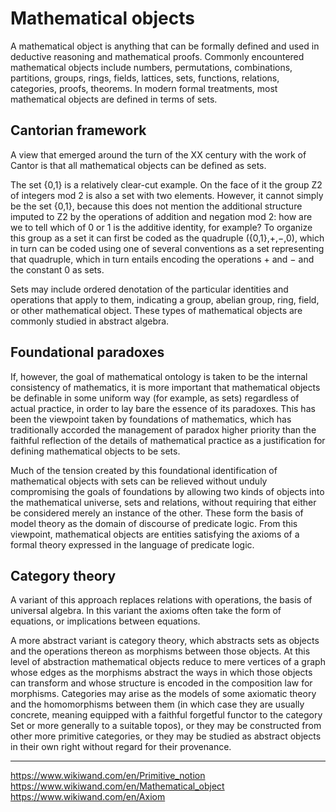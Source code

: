 


# Mathematical objects

A mathematical object is anything that can be formally defined and used in deductive reasoning and mathematical proofs. Commonly encountered mathematical objects include numbers, permutations, combinations, partitions, groups, rings, fields, lattices, sets, functions, relations, categories, proofs, theorems. In modern formal treatments, most mathematical objects are defined in terms of sets.



## Cantorian framework
A view that emerged around the turn of the XX century with the work of Cantor is that all mathematical objects can be defined as sets.

The set {0,1} is a relatively clear-cut example. On the face of it the group Z2 of integers mod 2 is also a set with two elements. However, it cannot simply be the set {0,1}, because this does not mention the additional structure imputed to Z2 by the operations of addition and negation mod 2: how are we to tell which of 0 or 1 is the additive identity, for example? To organize this group as a set it can first be coded as the quadruple ({0,1},+,−,0), which in turn can be coded using one of several conventions as a set representing that quadruple, which in turn entails encoding the operations + and − and the constant 0 as sets.

Sets may include ordered denotation of the particular identities and operations that apply to them, indicating a group, abelian group, ring, field, or other mathematical object. These types of mathematical objects are commonly studied in abstract algebra.

## Foundational paradoxes
If, however, the goal of mathematical ontology is taken to be the internal consistency of mathematics, it is more important that mathematical objects be definable in some uniform way (for example, as sets) regardless of actual practice, in order to lay bare the essence of its paradoxes. This has been the viewpoint taken by foundations of mathematics, which has traditionally accorded the management of paradox higher priority than the faithful reflection of the details of mathematical practice as a justification for defining mathematical objects to be sets.

Much of the tension created by this foundational identification of mathematical objects with sets can be relieved without unduly compromising the goals of foundations by allowing two kinds of objects into the mathematical universe, sets and relations, without requiring that either be considered merely an instance of the other. These form the basis of model theory as the domain of discourse of predicate logic. From this viewpoint, mathematical objects are entities satisfying the axioms of a formal theory expressed in the language of predicate logic.


## Category theory
A variant of this approach replaces relations with operations, the basis of universal algebra. In this variant the axioms often take the form of equations, or implications between equations.

A more abstract variant is category theory, which abstracts sets as objects and the operations thereon as morphisms between those objects. At this level of abstraction mathematical objects reduce to mere vertices of a graph whose edges as the morphisms abstract the ways in which those objects can transform and whose structure is encoded in the composition law for morphisms. Categories may arise as the models of some axiomatic theory and the homomorphisms between them (in which case they are usually concrete, meaning equipped with a faithful forgetful functor to the category Set or more generally to a suitable topos), or they may be constructed from other more primitive categories, or they may be studied as abstract objects in their own right without regard for their provenance.


---
https://www.wikiwand.com/en/Primitive_notion
https://www.wikiwand.com/en/Mathematical_object
https://www.wikiwand.com/en/Axiom
